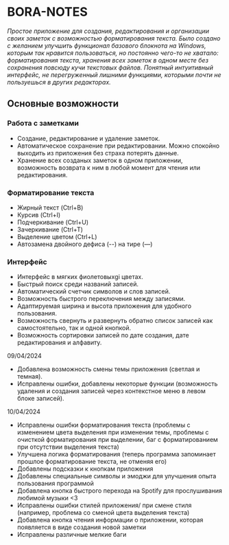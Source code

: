 # BORA-NOTES

_Простое приложение для создания, редактирования и организации своих заметок с возможностью форматирования текста. Было создано с желанием улучшить функционал базового блокнота на Windows, которым так нравится пользоваться, но постоянно чего-то не хватало: форматирования текста, хранения всех заметок в одном месте без сохранения повсюду кучи текстовых файлов. Понятный интуитивный интерфейс, не перегруженный лишними функциями, которыми почти не пользуешься в других редакторах._

## Основные возможности

### Работа с заметками

- Создание, редактирование и удаление заметок.
- Автоматическое сохранение при редактировании. Можно спокойно выходить из приложения без страха потерять данные.
- Хранение всех созданых заметок в одном приложении, возможность возврата к ним в любой момент для чтения или редактирования.

### Форматирование текста

- Жирный текст (Ctrl+B)
- Курсив (Ctrl+I)
- Подчеркивание (Ctrl+U)
- Зачеркивание (Ctrl+T)
- Выделение цветом (Ctrl+L)
- Автозамена двойного дефиса (--) на тире (—)

### Интерфейс

- Интерфейс в мягких фиолетовыхgi цветах.
- Быстрый поиск среди названий записей.
- Автоматический счетчик символов и слов записей.
- Возможность быстрого переключения между записями.
- Адаптируемая ширина и высота приложения для удобного пользования.
- Возможность свернуть и развернуть обратно список записей как самостоятельно, так и одной кнопкой.
- Возможность сортировки записей по дате создания, дате редактирования и алфавиту.

09/04/2024

- Добавлена возможность смены темы приложения (светлая и темная).
- Исправлены ошибки, добавлены некоторые функции (возможность удаления и создания записей через контекстное меню в левом блоке записей).

10/04/2024

- Исправлены ошибки форматирования текста (проблемы с изменением цвета выделения при изменении темы, проблемы с очисткой
форматирования при выделении, баг с форматированием при отсутствии выделения текста)
- Улучшена логика форматирования (теперь программа запоминает прошлое форматирование текста, не отменяя его)
- Добавлены подсказки к кнопкам приложения
- Добавлены специальные символы и эмоджи для улучшения опыта пользования программой
- Добавлена кнопка быстрого перехода на Spotify для прослушивания любимой музыки <3
- Исправлены ошибки стилей приложения/ при смене стиля (например, проблема со сменой цвета выделения текста)
- Добавлена кнопка чтения информации о приложении, которая появляется в виде создания новой заметки
- Исправлены различные мелкие баги